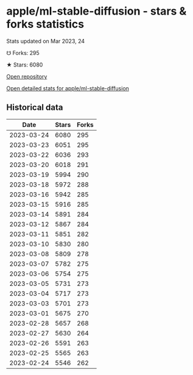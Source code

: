 # apple/ml-stable-diffusion - stars & forks statistics

Stats updated on Mar 2023, 24

☋ Forks: 295

★ Stars: 6080

[Open repository](https://github.com/apple/ml-stable-diffusion)

[Open detailed stats for apple/ml-stable-diffusion](https://reviewgithub.com/rep/apple/ml-stable-diffusion)

## Historical data
| Date | Stars | Forks |
|------|-------|-------|
| 2023-03-24 | 6080 | 295 | 
| 2023-03-23 | 6051 | 295 | 
| 2023-03-22 | 6036 | 293 | 
| 2023-03-20 | 6018 | 291 | 
| 2023-03-19 | 5994 | 290 | 
| 2023-03-18 | 5972 | 288 | 
| 2023-03-16 | 5942 | 285 | 
| 2023-03-15 | 5916 | 285 | 
| 2023-03-14 | 5891 | 284 | 
| 2023-03-12 | 5867 | 284 | 
| 2023-03-11 | 5851 | 282 | 
| 2023-03-10 | 5830 | 280 | 
| 2023-03-08 | 5809 | 278 | 
| 2023-03-07 | 5782 | 275 | 
| 2023-03-06 | 5754 | 275 | 
| 2023-03-05 | 5731 | 273 | 
| 2023-03-04 | 5717 | 273 | 
| 2023-03-03 | 5701 | 273 | 
| 2023-03-01 | 5675 | 270 | 
| 2023-02-28 | 5657 | 268 | 
| 2023-02-27 | 5630 | 264 | 
| 2023-02-26 | 5591 | 263 | 
| 2023-02-25 | 5565 | 263 | 
| 2023-02-24 | 5546 | 262 | 

